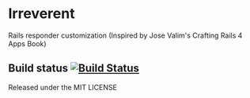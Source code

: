 # Irreverent

Rails responder customization (Inspired by Jose Valim's Crafting Rails 4 Apps Book)

## Build status [![Build Status](https://travis-ci.org/francocatena/irreverent.png?branch=master)](https://travis-ci.org/francocatena/irreverent)

Released under the MIT LICENSE
